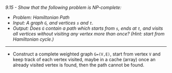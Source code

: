*9.15 - Show that the following problem is NP-complete:*
- *Problem: Hamiltonian Path*
- *Input: A graph `G`, and vertices `s` and `t`.*
- *Output: Does `G` contain a path which starts from `s`, ends at `t`, and visits all vertices without visiting any vertex more than once? (Hint: start from Hamiltonian cycle.)*
***
- Construct a complete weighted graph `G=(V,E)`, start from vertex `V` and keep track of each vertex visited, maybe in a cache (array) once an already visited vertex is found, then the path cannot be found.
